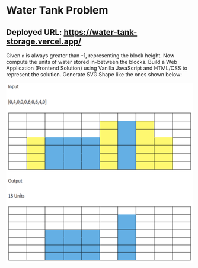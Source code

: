 # Water Tank Problem

## Deployed URL: https://water-tank-storage.vercel.app/

Given `n` is always greater than -1, representing the block height. Now compute the units of water stored in-between the blocks. Build a Web Application (Frontend Solution) using Vanilla JavaScript and HTML/CSS to represent the solution. Generate SVG Shape like the ones shown below:

![Input and Output svgs](/images/WaterTank.png)